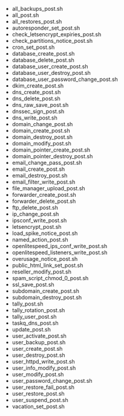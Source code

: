 - all_backups_post.sh
- all_post.sh
- all_restores_post.sh
- autoresponder_set_post.sh
- check_letsencrypt_expiries_post.sh
- check_partitions_notice_post.sh
- cron_set_post.sh
- database_create_post.sh
- database_delete_post.sh
- database_user_create_post.sh
- database_user_destroy_post.sh
- database_user_password_change_post.sh
- dkim_create_post.sh
- dns_create_post.sh
- dns_delete_post.sh
- dns_raw_save_post.sh
- dnssec_sign_post.sh
- dns_write_post.sh
- domain_change_post.sh
- domain_create_post.sh
- domain_destroy_post.sh
- domain_modify_post.sh
- domain_pointer_create_post.sh
- domain_pointer_destroy_post.sh
- email_change_pass_post.sh
- email_create_post.sh
- email_destroy_post.sh
- email_filter_write_post.sh
- file_manager_upload_post.sh
- forwarder_create_post.sh
- forwarder_delete_post.sh
- ftp_delete_post.sh
- ip_change_post.sh
- ipsconf_write_post.sh
- letsencrypt_post.sh
- load_spike_notice_post.sh
- named_action_post.sh
- openlitespeed_ips_conf_write_post.sh
- openlitespeed_listeners_write_post.sh
- overusage_notice_post.sh
- public_html_link_set_post.sh
- reseller_modify_post.sh
- spam_script_chmod_0_post.sh
- ssl_save_post.sh
- subdomain_create_post.sh
- subdomain_destroy_post.sh
- tally_post.sh
- tally_rotation_post.sh
- tally_user_post.sh
- taskq_dns_post.sh
- update_post.sh
- user_activate_post.sh
- user_backup_post.sh
- user_create_post.sh
- user_destroy_post.sh
- user_httpd_write_post.sh
- user_info_modify_post.sh
- user_modify_post.sh
- user_password_change_post.sh
- user_restore_fail_post.sh
- user_restore_post.sh
- user_suspend_post.sh
- vacation_set_post.sh
